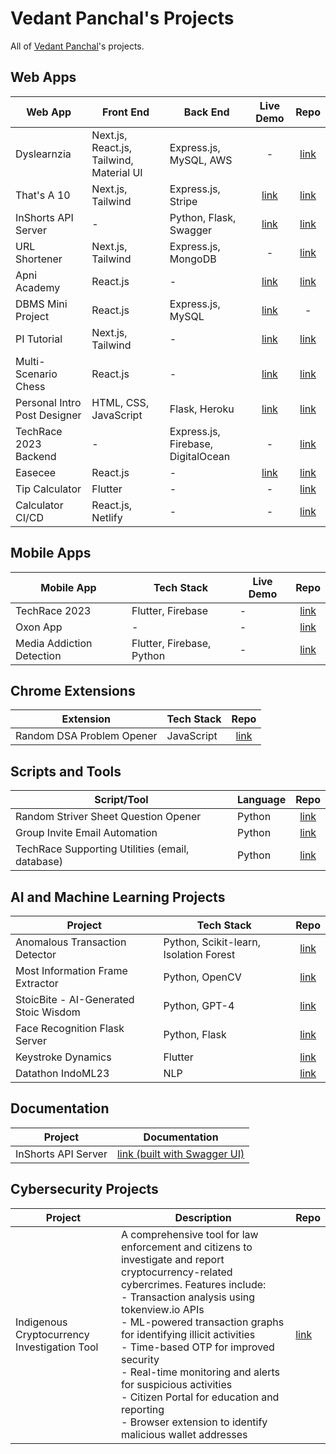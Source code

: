 # Vedant Panchal's Projects

All of [Vedant Panchal](https://linkedin.com/in/vedantpanchal)'s projects.

## Web Apps

| Web App                      | Front End                                | Back End                           |                           Live Demo                            |                                        Repo                                        |
| ---------------------------- | ---------------------------------------- | ---------------------------------- | :------------------------------------------------------------: | :--------------------------------------------------------------------------------: |
| Dyslearnzia                  | Next.js, React.js, Tailwind, Material UI | Express.js, MySQL, AWS             |                               -                                |              [link](https://github.com/DeveloperDowny/dyslearnzia_v2)              |
| That's A 10                  | Next.js, Tailwind                        | Express.js, Stripe                 |                [link](https://ta10.vercel.app)                 |                 [link](https://github.com/DeveloperDowny/TA10_v3)                  |
| InShorts API Server          | -                                        | Python, Flask, Swagger             |  [link](https://inshorts-api-ugdzgasx3a-uc.a.run.app/v1/ui/)   |           [link](https://github.com/DeveloperDowny/inshorts-api-server)            |
| URL Shortener                | Next.js, Tailwind                        | Express.js, MongoDB                |                               -                                |             [link](https://github.com/DeveloperDowny/url_shortener_v3)             |
| Apni Academy                 | React.js                                 | -                                  |            [link](https://apni-academy.vercel.app)             |               [link](https://github.com/DeveloperDowny/apni_academy)               |
| DBMS Mini Project            | React.js                                 | Express.js, MySQL                  |        [link](https://dbms-mini-proj-client.vercel.app)        |                                         -                                          |
| PI Tutorial                  | Next.js, Tailwind                        | -                                  |             [link](https://pitutorial.vercel.app)              |                [link](https://github.com/DeveloperDowny/pitutorial)                |
| Multi-Scenario Chess         | React.js                                 | -                                  | [link](https://developerdowny.github.io/multi-scenario-chess/) |           [link](https://github.com/DeveloperDowny/multi-scenario-chess)           |
| Personal Intro Post Designer | HTML, CSS, JavaScript                    | Flask, Heroku                      |       [link](https://insta-post-designer.herokuapp.com/)       |       [link](https://github.com/DeveloperDowny/personal_intro_post_designer)       |
| TechRace 2023 Backend        | -                                        | Express.js, Firebase, DigitalOcean |                               -                                | [link](https://github.com/DeveloperDowny/techrace_2023/tree/main/techrace_backend) |
| Easecee                      | React.js                                 | -                                  |              [link](https://easecee.vercel.app/)               |                 [link](https://github.com/DeveloperDowny/easecee)                  |
| Tip Calculator               | Flutter                                  | -                                  |                               -                                |              [link](https://github.com/DeveloperDowny/tip_calculator)              |
| Calculator CI/CD             | React.js, Netlify                        | -                                  |                               -                                |                 [link](https://github.com/DeveloperDowny/ci_cd_v1)                 |

## Mobile Apps

| Mobile App                | Tech Stack                | Live Demo |                                Repo                                 |
| ------------------------- | ------------------------- | --------- | :-----------------------------------------------------------------: |
| TechRace 2023             | Flutter, Firebase         | -         |       [link](https://github.com/DeveloperDowny/techrace-2023)       |
| Oxon App                  | -                         | -         |         [link](https://github.com/DeveloperDowny/oxon_app)          |
| Media Addiction Detection | Flutter, Firebase, Python | -         | [link](https://github.com/DeveloperDowny/media_addiction_detection) |

## Chrome Extensions

| Extension                 | Tech Stack |                                Repo                                 |
| ------------------------- | ---------- | :-----------------------------------------------------------------: |
| Random DSA Problem Opener | JavaScript | [link](https://github.com/DeveloperDowny/random-dsa-problem-opener) |

## Scripts and Tools

| Script/Tool                                     | Language |                                                     Repo                                                      |
| ----------------------------------------------- | -------- | :-----------------------------------------------------------------------------------------------------------: |
| Random Striver Sheet Question Opener            | Python   |                [link](https://github.com/DeveloperDowny/random_striver_sheet_question_opener)                 |
| Group Invite Email Automation                   | Python   |                    [link](https://github.com/DeveloperDowny/group_invite_email_automation)                    |
| TechRace Supporting Utilities (email, database) | Python   | [link](https://github.com/DeveloperDowny/techrace_2023/tree/main/automation_script_for_emailing_participants) |

## AI and Machine Learning Projects

| Project                               | Tech Stack                             |                                Repo                                 |
| ------------------------------------- | -------------------------------------- | :-----------------------------------------------------------------: |
| Anomalous Transaction Detector        | Python, Scikit-learn, Isolation Forest |  [link](https://github.com/DeveloperDowny/anomalous_transactions)   |
| Most Information Frame Extractor      | Python, OpenCV                         | [link](https://github.com/DeveloperDowny/most_info_frame_extractor) |
| StoicBite - AI-Generated Stoic Wisdom | Python, GPT-4                          |         [link](https://github.com/DeveloperDowny/StoicBite)         |
| Face Recognition Flask Server         | Python, Flask                          |  [link](https://github.com/DeveloperDowny/face_recog_flask_server)  |
| Keystroke Dynamics                    | Flutter                                |       [link](https://github.com/deewhy26/keystroke-dynamics)        |
| Datathon IndoML23                     | NLP                                    |        [link](https://github.com/deewhy26/datathon_indoml23)        |

## Documentation

| Project             | Documentation                                                                       |
| ------------------- | ----------------------------------------------------------------------------------- |
| InShorts API Server | [link (built with Swagger UI)](https://inshorts-api-ugdzgasx3a-uc.a.run.app/v1/ui/) |

## Cybersecurity Projects

| Project                                      | Description                                                                                                                                                                                                                                                                                                                                                                                                                                                                          | Repo                                             |
| -------------------------------------------- | ------------------------------------------------------------------------------------------------------------------------------------------------------------------------------------------------------------------------------------------------------------------------------------------------------------------------------------------------------------------------------------------------------------------------------------------------------------------------------------ | ------------------------------------------------ |
| Indigenous Cryptocurrency Investigation Tool | A comprehensive tool for law enforcement and citizens to investigate and report cryptocurrency-related cybercrimes. Features include:<br>- Transaction analysis using tokenview.io APIs<br>- ML-powered transaction graphs for identifying illicit activities<br>- Time-based OTP for improved security<br>- Real-time monitoring and alerts for suspicious activities<br>- Citizen Portal for education and reporting<br>- Browser extension to identify malicious wallet addresses | [link](https://github.com/DeveloperDowny/kvh_v1) |
